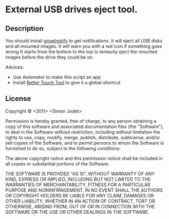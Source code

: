# External USB drives eject tool.
## Description
You should install [growlnotify](http://growl.info/extras.php#growlnotify) to get notifications.
It will eject all USB disks and all mounted images. It will warn you with a red icon if something goes wrong
It starts from the bottom to the top to tentavily eject the mounted images before the drive they could be on.

Advices:
- Use Automator to make this script an app
- Install [Better Touch Tool](http://www.boastr.de/) to give it a global shortcut 

## License
Copyright &copy; &lt;2011&gt; &lt;Simon Jodet&gt;
 
Permission is hereby granted, free of charge, to any person obtaining a copy of
this software and associated documentation files (the "Software"), to deal in
the Software without restriction, including without limitation the rights to
use, copy, modify, merge, publish, distribute, sublicense, and/or sell copies
of the Software, and to permit persons to whom the Software is furnished to do
so, subject to the following conditions:

The above copyright notice and this permission notice shall be included in all
copies or substantial portions of the Software.

THE SOFTWARE IS PROVIDED "AS IS", WITHOUT WARRANTY OF ANY KIND, EXPRESS OR
IMPLIED, INCLUDING BUT NOT LIMITED TO THE WARRANTIES OF MERCHANTABILITY,
FITNESS FOR A PARTICULAR PURPOSE AND NONINFRINGEMENT. IN NO EVENT SHALL THE
AUTHORS OR COPYRIGHT HOLDERS BE LIABLE FOR ANY CLAIM, DAMAGES OR OTHER
LIABILITY, WHETHER IN AN ACTION OF CONTRACT, TORT OR OTHERWISE, ARISING FROM,
OUT OF OR IN CONNECTION WITH THE SOFTWARE OR THE USE OR OTHER DEALINGS IN THE
SOFTWARE.